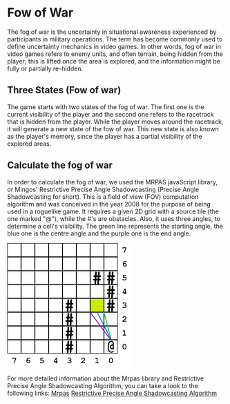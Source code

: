 # Fow of War

The fog of war is the uncertainty in situational awareness experienced by participants in military operations. The term has become commonly used to define uncertainty mechanics in video games. In other words, fog of war in video games refers to enemy units, and often terrain, being hidden from the player; this is lifted once the area is explored, and the information might be fully or partially re-hidden.

## Three States (Fow of war)

The game starts with two states of the fog of war. The first one is the current visibility of the player and the second one refers to the racetrack that is hidden from the player. While the player moves around the racetrack, it will generate a new state of the fow of war. This new state is also known as the player's memory, since the player has a partial visibility of the explored areas. 

## Calculate the fog of war

In order to calculate the fog of war, we used the MRPAS javaScript library, or Mingos' Restrictive Precise Angle Shadowcasting (Precise Angle Shadowcasting for short). This is a field of view (FOV) computation algorithm and was conceived in the year 2008 for the purpose of being used in a roguelike game. It requires a given 2D grid with a source tile (the one marked "@"), while the #'s are obstacles. Also, it uses three angles, to determine a cell's visibility. The green line represents the starting angle, the blue one is the centre angle and the purple one is the end angle. 

![Fow](https://github.com/rahoi/racing-roguelike/blob/main/public/assets/fowPicture.png)

For more detailed information about the Mrpas library and Restrictive Precise Angle Shadowcasting Algorithm, you can take a look to the following links:
[Mrpas](http://www.roguebasin.com/index.php?title=Restrictive_Precise_Angle_Shadowcasting)
[Restrictive Precise Angle Shadowcasting Algorithm](https://www.npmjs.com/package/mrpas)
